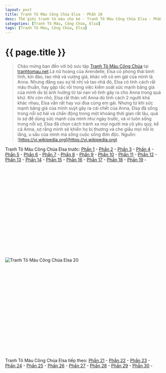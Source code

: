 ```yaml
---
layout: post
title: Tranh Tô Màu Công Chúa Elsa - Phần 20
desc: Thế giới tranh tô màu cho bé - Tranh Tô Màu Công Chúa Elsa - Phần 20
categoties: [Tranh Tô Màu, Công Chúa, Elsa]
tags: [Tranh Tô Màu, Công Chúa, Elsa]
---
```

{{ page.title }}
================
> Chào mừng bạn đến với bộ sưu tập [Tranh Tô Màu Công Chúa](http://tranhtomau.net/) tại [tranhtomau.net](http://tranhtomau.net/).Là nữ hoàng của Arendelle, Elsa có phong thái bình tĩnh, kín đáo, tao nhã và vương giả, khác với cô em gái của mình là Anna. Nhưng đằng sau sự tế nhị và tao nhã đó, Elsa có tính cách rất mâu thuẫn, hay gặp rắc rối trong việc kiểm soát sức mạnh băng giá của mình do bị ảnh hưởng từ tai nạn vô tình gây ra cho Anna trong quá khứ. Khi còn nhỏ, Elsa rất thân với Anna dù tính cách 2 người khá khác nhau, Elsa vẫn rất hay vui đùa cùng em gái. Nhưng từ khi sức mạnh băng giá của mình suýt gây ra cái chết của Anna, Elsa đã sống trong nỗi sợ hãi và chấn động trong một khoảng thời gian rất lâu, quá lo sợ để dùng sức mạnh của mình như ngày trước, và vì luôn sống trong nỗi sợ, Elsa đã chọn cách tránh xa mọi người mà cô yêu quý, kể cả Anna, sợ rằng mình sẽ khiến họ bị thương và che giấu mọi nỗi lo lắng, u sầu của mình mà sống cuộc sống đơn độc. Nguồn: [https://vi.wikipedia.org](https://vi.wikipedia.org)

Tranh Tô Màu Công Chúa Elsa trước: [Phần 1](http://tranhtomau.net/2018/01/22/Tranh-To-Mau-Cong-Chua-Elsa-phan-1.html) - [Phần 2](http://tranhtomau.net/2018/01/22/Tranh-To-Mau-Cong-Chua-Elsa-phan-2.html) - [Phần 3](http://tranhtomau.net/2018/01/22/Tranh-To-Mau-Cong-Chua-Elsa-phan-3.html) - [Phần 4](http://tranhtomau.net/2018/01/22/Tranh-To-Mau-Cong-Chua-Elsa-phan-4.html) - [Phần 5](http://tranhtomau.net/2018/01/22/Tranh-To-Mau-Cong-Chua-Elsa-phan-5.html) - [Phần 6](http://tranhtomau.net/2018/01/22/Tranh-To-Mau-Cong-Chua-Elsa-phan-6.html) - [Phần 7](http://tranhtomau.net/2018/01/22/Tranh-To-Mau-Cong-Chua-Elsa-phan-7.html) - [Phần 8](http://tranhtomau.net/2018/01/22/Tranh-To-Mau-Cong-Chua-Elsa-phan-8.html) - [Phần 9](http://tranhtomau.net/2018/01/22/Tranh-To-Mau-Cong-Chua-Elsa-phan-9.html) - [Phần 10](http://tranhtomau.net/2018/01/22/Tranh-To-Mau-Cong-Chua-Elsa-phan-10.html) - [Phần 11](http://tranhtomau.net/2018/01/22/Tranh-To-Mau-Cong-Chua-Elsa-phan-11.html) - [Phần 12](http://tranhtomau.net/2018/01/22/Tranh-To-Mau-Cong-Chua-Elsa-phan-12.html) - [Phần 13](http://tranhtomau.net/2018/01/22/Tranh-To-Mau-Cong-Chua-Elsa-phan-13.html) - [Phần 14](http://tranhtomau.net/2018/01/22/Tranh-To-Mau-Cong-Chua-Elsa-phan-14.html) - [Phần 15](http://tranhtomau.net/2018/01/22/Tranh-To-Mau-Cong-Chua-Elsa-phan-15.html) - [Phần 16](http://tranhtomau.net/2018/01/22/Tranh-To-Mau-Cong-Chua-Elsa-phan-16.html) - [Phần 17](http://tranhtomau.net/2018/01/22/Tranh-To-Mau-Cong-Chua-Elsa-phan-17.html) - [Phần 18](http://tranhtomau.net/2018/01/22/Tranh-To-Mau-Cong-Chua-Elsa-phan-18.html) - [Phần 19](http://tranhtomau.net/2018/01/22/Tranh-To-Mau-Cong-Chua-Elsa-phan-19.html) - 

<script async src="//pagead2.googlesyndication.com/pagead/js/adsbygoogle.js"></script><!-- tranhtomau_ads --><ins class="adsbygoogle" style="display:inline-block;width:336px;height:280px" data-ad-client="ca-pub-6753140515841889" data-ad-slot="9179023662"></ins><script>(adsbygoogle = window.adsbygoogle || []).push({});</script>

![Tranh Tô Màu Công Chúa Elsa 20](http://tranhtomau.net/img1/Tranh-To-Mau-Cong-Chua-Elsa%20(20).jpg "Tranh Tô Màu Công Chúa Elsa 20")

<script async src="//pagead2.googlesyndication.com/pagead/js/adsbygoogle.js"></script><!-- tranhtomau_ads --><ins class="adsbygoogle" style="display:inline-block;width:336px;height:280px" data-ad-client="ca-pub-6753140515841889" data-ad-slot="9179023662"></ins><script>(adsbygoogle = window.adsbygoogle || []).push({});</script>

Tranh Tô Màu Công Chúa Elsa tiếp theo: [Phần 21](http://tranhtomau.net/2018/01/22/Tranh-To-Mau-Cong-Chua-Elsa-phan-21.html) - [Phần 22](http://tranhtomau.net/2018/01/22/Tranh-To-Mau-Cong-Chua-Elsa-phan-22.html) - [Phần 23](http://tranhtomau.net/2018/01/22/Tranh-To-Mau-Cong-Chua-Elsa-phan-23.html) - [Phần 24](http://tranhtomau.net/2018/01/22/Tranh-To-Mau-Cong-Chua-Elsa-phan-24.html) - [Phần 25](http://tranhtomau.net/2018/01/22/Tranh-To-Mau-Cong-Chua-Elsa-phan-25.html) - [Phần 26](http://tranhtomau.net/2018/01/22/Tranh-To-Mau-Cong-Chua-Elsa-phan-26.html) - [Phần 27](http://tranhtomau.net/2018/01/22/Tranh-To-Mau-Cong-Chua-Elsa-phan-27.html) - [Phần 28](http://tranhtomau.net/2018/01/22/Tranh-To-Mau-Cong-Chua-Elsa-phan-28.html) - [Phần 29](http://tranhtomau.net/2018/01/22/Tranh-To-Mau-Cong-Chua-Elsa-phan-29.html) - [Phần 30](http://tranhtomau.net/2018/01/22/Tranh-To-Mau-Cong-Chua-Elsa-phan-30.html) - 
